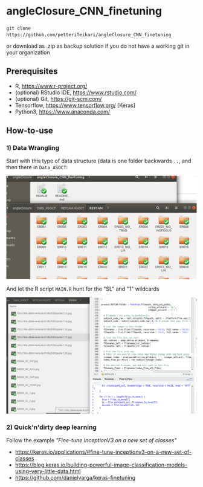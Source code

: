 # angleClosure_CNN_finetuning

`git clone https://github.com/petteriTeikari/angleClosure_CNN_finetuning`

or download as .zip as backup solution if you do not have a working git in your organization

## Prerequisites

* R, https://www.r-project.org/
* (optional) RStudio IDE, https://www.rstudio.com/
* (optional) Git, https://git-scm.com/
* Tensorflow, https://www.tensorflow.org/ [Keras]
* Python3, https://www.anaconda.com/

## How-to-use

### 1) Data Wrangling

Start with this type of data structure (data is one folder backwards `..`, and then there in `Data_ASOCT`:

![](https://github.com/petteriTeikari/angleClosure_CNN_finetuning/blob/master/figures/data_organization.png)

And let the R script `MAIN.R` hunt for the "SL" and "1" wildcards

![](https://github.com/petteriTeikari/angleClosure_CNN_finetuning/blob/master/figures/R_wildcards.png)

### 2) Quick'n'dirty deep learning

Follow the example _"Fine-tune InceptionV3 on a new set of classes"_ 
* https://keras.io/applications/#fine-tune-inceptionv3-on-a-new-set-of-classes
* https://blog.keras.io/building-powerful-image-classification-models-using-very-little-data.html
* https://github.com/danielvarga/keras-finetuning


